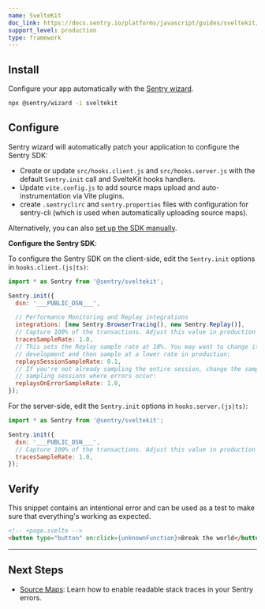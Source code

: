 ```yaml
---
name: SvelteKit
doc_link: https://docs.sentry.io/platforms/javascript/guides/sveltekit/
support_level: production
type: framework
---
```


## Install

Configure your app automatically with the [Sentry wizard](https://docs.sentry.io/platforms/javascript/guides/sveltekit/#install).

```bash
npx @sentry/wizard -i sveltekit
```

## Configure

Sentry wizard will automatically patch your application to configure the Sentry SDK:

- Create or update `src/hooks.client.js` and `src/hooks.server.js` with the default `Sentry.init` call and SvelteKit hooks handlers.
- Update `vite.config.js` to add source maps upload and auto-instrumentation via Vite plugins.
- create `.sentryclirc` and `sentry.properties` files with configuration for sentry-cli (which is used when automatically uploading source maps).

Alternatively, you can also [set up the SDK manually](https://docs.sentry.io/platforms/javascript/guides/sveltekit/manual-setup/).

**Configure the Sentry SDK**:

To configure the Sentry SDK on the client-side, edit the `Sentry.init` options in `hooks.client.(js|ts)`:

```javascript
import * as Sentry from '@sentry/sveltekit';

Sentry.init({
  dsn: '___PUBLIC_DSN___',

  // Performance Monitoring and Replay integrations
  integrations: [new Sentry.BrowserTracing(), new Sentry.Replay()],
  // Capture 100% of the transactions. Adjust this value in production as necessary:
  tracesSampleRate: 1.0,
  // This sets the Replay sample rate at 10%. You may want to change it to 100% while in
  // development and then sample at a lower rate in production:
  replaysSessionSampleRate: 0.1,
  // If you're not already sampling the entire session, change the sample rate to 100% when
  // sampling sessions where errors occur:
  replaysOnErrorSampleRate: 1.0,
});
```

For the server-side, edit the `Sentry.init` options in `hooks.server.(js|ts)`:

```javascript
import * as Sentry from '@sentry/sveltekit';

Sentry.init({
  dsn: '___PUBLIC_DSN___',
  // Capture 100% of the transactions. Adjust this value in production as necessary:
  tracesSampleRate: 1.0,
});
```

## Verify

This snippet contains an intentional error and can be used as a test to make sure that everything's working as expected.

```html
<!-- +page.svelte -->
<button type="button" on:click={unknownFunction}>Break the world</button>
```

---

## Next Steps

- [Source Maps](https://docs.sentry.io/platforms/javascript/guides/sveltekit/sourcemaps/): Learn how to enable readable stack traces in your Sentry errors.
